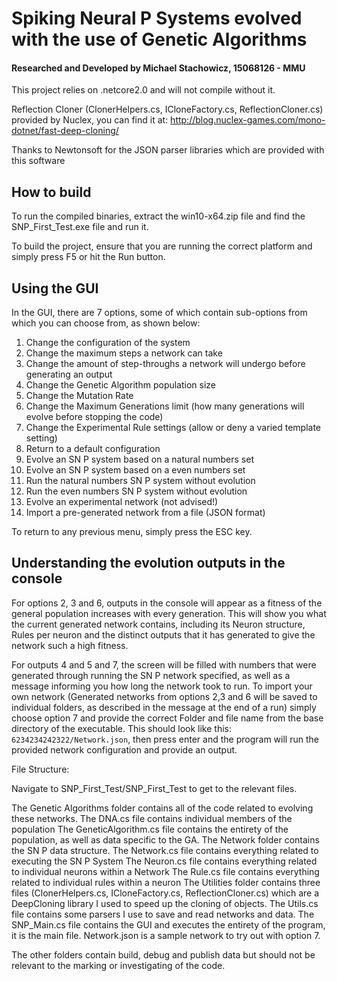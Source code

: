 # Spiking Neural P Systems evolved with the use of Genetic Algorithms
#### Researched and Developed by Michael Stachowicz, 15068126 - MMU

This project relies on .netcore2.0 and will not compile without it.

Reflection Cloner (ClonerHelpers.cs, ICloneFactory.cs, ReflectionCloner.cs) provided by Nuclex, you can find it at: http://blog.nuclex-games.com/mono-dotnet/fast-deep-cloning/

Thanks to Newtonsoft for the JSON parser libraries which are provided with this software

## How to build

To run the compiled binaries, extract the win10-x64.zip file and find the SNP_First_Test.exe file and run it.

To build the project, ensure that you are running the correct platform and simply press F5 or hit the Run button.

## Using the GUI

In the GUI, there are 7 options, some of which contain sub-options from which you can choose from, as shown below:
1. Change the configuration of the system
  1. Change the maximum steps a network can take
  2. Change the amount of step-throughs a network will undergo before generating an output
  3. Change the Genetic Algorithm population size
  4. Change the Mutation Rate
  5. Change the Maximum Generations limit (how many generations will evolve before stopping the code)
  6. Change the Experimental Rule settings (allow or deny a varied template setting)
  7. Return to a default configuration
2. Evolve an SN P system based on a natural numbers set
3. Evolve an SN P system based on a even numbers set
4. Run the natural numbers SN P system without evolution
5. Run the even numbers SN P system without evolution
6. Evolve an experimental network (not advised!)
7. Import a pre-generated network from a file (JSON format)

To return to any previous menu, simply press the ESC key.

## Understanding the evolution outputs in the console
For options 2, 3 and 6, outputs in the console will appear as a fitness of the general population increases with every generation. This will show you what the current generated network contains, including its Neuron structure, Rules per neuron and the distinct outputs that it has generated to give the network such a high fitness.

For outputs 4 and 5 and 7, the screen will be filled with numbers that were generated through running the SN P network specified, as well as a message informing you how long the network took to run. To import your own network (Generated networks from options 2,3 and 6 will be saved to individual folders, as described in the message at the end of a run) simply choose option 7 and provide the correct Folder and file name from the base directory of the executable. This should look like this: `6234234242322/Network.json`, then press enter and the program will run the provided network configuration and provide an output.

File Structure:

Navigate to SNP_First_Test/SNP_First_Test to get to the relevant files.

The Genetic Algorithms folder contains all of the code related to evolving these networks.
    The DNA.cs file contains individual members of the population
    The GeneticAlgorithm.cs file contains the entirety of the population, as well as data specific to the GA.
The Network folder contains the SN P data structure.
    The Network.cs file contains everything related to executing the SN P System
    The Neuron.cs file contains everything related to individual neurons within a Network
    The Rule.cs file contains everything related to individual rules within a neuron
The Utilities folder contains three files (ClonerHelpers.cs, ICloneFactory.cs, ReflectionCloner.cs) which are a DeepCloning library I used to speed up the cloning of objects.
    The Utils.cs file contains some parsers I use to save and read networks and data.
The SNP_Main.cs file contains the GUI and executes the entirety of the program, it is the main file.
Network.json is a sample network to try out with option 7.

The other folders contain build, debug and publish data but should not be relevant to the marking or investigating of the code. 
